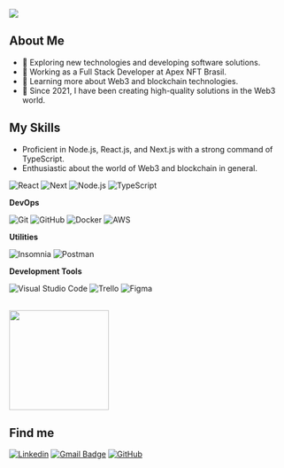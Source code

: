 ![](https://komarev.com/ghpvc/?username=joaoianuci&color=006bed)

## About Me

- 🤔 Exploring new technologies and developing software solutions.
- 💼 Working as a Full Stack Developer at Apex NFT Brasil.
- 🌱 Learning more about Web3 and blockchain technologies.
- 🚀 Since 2021, I have been creating high-quality solutions in the Web3 world.

## My Skills

- Proficient in Node.js, React.js, and Next.js with a strong command of TypeScript.
- Enthusiastic about the world of Web3 and blockchain in general.

![React](https://img.shields.io/badge/-React-333333?style=flat&logo=react)
![Next](https://img.shields.io/badge/-Next.js-333333?style=flat&logo=next.js)
![Node.js](https://img.shields.io/badge/-Node.js-333333?style=flat&logo=node.js&Color=00599C)
![TypeScript](https://img.shields.io/badge/-TypeScript-333333?style=flat&logo=typescript)

**DevOps**

![Git](https://img.shields.io/badge/-Git-333333?style=flat&logo=git)
![GitHub](https://img.shields.io/badge/-GitHub-333333?style=flat&logo=github)
![Docker](https://img.shields.io/badge/-Docker-333333?style=flat&logo=docker)
![AWS](https://img.shields.io/badge/-AWS-333333?style=flat&logo=amazon)


**Utilities**

![Insomnia](https://img.shields.io/badge/-Insomnia-333333?style=flat&logo=insomnia)
![Postman](https://img.shields.io/badge/-Postman-333333?style=flat&logo=postman)

**Development Tools**

![Visual Studio Code](https://img.shields.io/badge/-Visual%20Studio%20Code-333333?style=flat&logo=visual-studio-code&logoColor=007ACC)
![Trello](https://img.shields.io/badge/-Trello-333333?style=flat&logo=trello&logoColor=007ACC)
![Figma](https://img.shields.io/badge/-Figma-333333?style=flat&logo=figma&logoColor=007ACC)

<br/>

<a href="https://github.com/joaoianuci" title="My Profile">
  <img height="180em" src="https://github-readme-stats.vercel.app/api?username=joaoianuci&theme=dracula&show_icons=true" />
</a>

## Find me

[![Linkedin](https://img.shields.io/badge/-joaoianuci-blue?style=flat-square&logo=Linkedin&logoColor=white&link=www.linkedin.com/in/joaoianuci)](www.linkedin.com/in/joaoianuci)
[![Gmail Badge](https://img.shields.io/badge/-joaoianuci@gmail.com-006bed?style=flat-square&logo=Gmail&logoColor=white&link=mailto:joaoianuci@gmail.com)](mailto:joaoianuci@gmail.com)
[![GitHub](https://img.shields.io/github/followers/joaoianuci?label=follow&style=social)](https://github.com/joaoianuci)
